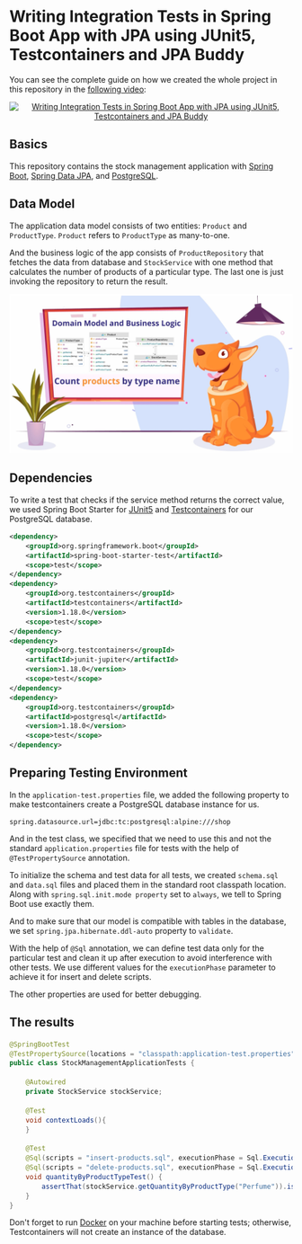 # Writing Integration Tests in Spring Boot App with JPA using JUnit5, Testcontainers and JPA Buddy

You can see the complete guide on how we created the whole project in this repository in the [following video](https://youtu.be/F9UZuRsAW_o):

<div align="center">
  <a href="https://www.youtube.com/watch?v=F9UZuRsAW_o"><img src="https://img.youtube.com/vi/F9UZuRsAW_o/0.jpg" alt="Writing Integration Tests in Spring Boot App with JPA using JUnit5, Testcontainers and JPA Buddy"></a>
</div>

## Basics

This repository contains the stock management application with [Spring Boot](https://spring.io/projects/spring-boot), [Spring Data JPA](https://spring.io/projects/spring-data), and [PostgreSQL](https://www.postgresql.org/).

## Data Model

The application data model consists of two entities: `Product` and `ProductType`. `Product` refers to `ProductType` as many-to-one. 

And the business logic of the app consists of `ProductRepository` that fetches the data from database and `StockService` with one method that calculates the number of products of a particular type. The last one is just invoking the repository to return the result.

![](structure.png)

## Dependencies

To write a test that checks if the service method returns the correct value, we used Spring Boot Starter for [JUnit5](https://junit.org/) and [Testcontainers](https://www.testcontainers.org/) for our PostgreSQL database.

```xml
<dependency>
    <groupId>org.springframework.boot</groupId>
    <artifactId>spring-boot-starter-test</artifactId>
    <scope>test</scope>
</dependency>
<dependency>
	<groupId>org.testcontainers</groupId>
	<artifactId>testcontainers</artifactId>
	<version>1.18.0</version>
	<scope>test</scope>
</dependency>
<dependency>
	<groupId>org.testcontainers</groupId>
	<artifactId>junit-jupiter</artifactId>
	<version>1.18.0</version>
	<scope>test</scope>
</dependency>
<dependency>
	<groupId>org.testcontainers</groupId>
	<artifactId>postgresql</artifactId>
	<version>1.18.0</version>
	<scope>test</scope>
</dependency>
```

## Preparing Testing Environment

In the `application-test.properties` file, we added the following property to make testcontainers create a PostgreSQL database instance for us.

```properties
spring.datasource.url=jdbc:tc:postgresql:alpine:///shop
```

And in the test class, we specified that we need to use this and not the standard `application.properties` file for tests with the help of `@TestPropertySource` annotation.

To initialize the schema and test data for all tests, we created `schema.sql` and `data.sql` files and placed them in the standard root classpath location. Along with `spring.sql.init.mode property` set to `always`, we tell to Spring Boot use exactly them.

And to make sure that our model is compatible with tables in the database, we set `spring.jpa.hibernate.ddl-auto` property to `validate`.

With the help of `@Sql` annotation, we can define test data only for the particular test and clean it up after execution to avoid interference with other tests. We use different values for the `executionPhase` parameter to achieve it for insert and delete scripts.

The other properties are used for better debugging.

## The results

```java
@SpringBootTest
@TestPropertySource(locations = "classpath:application-test.properties")
public class StockManagementApplicationTests {

    @Autowired
    private StockService stockService;

    @Test
    void contextLoads(){
    }

    @Test
    @Sql(scripts = "insert-products.sql", executionPhase = Sql.ExecutionPhase.BEFORE_TEST_METHOD)
    @Sql(scripts = "delete-products.sql", executionPhase = Sql.ExecutionPhase.AFTER_TEST_METHOD)
    void quantityByProductTypeTest() {
        assertThat(stockService.getQuantityByProductType("Perfume")).isEqualTo(3L);
    }
}
```

Don't forget to run [Docker](https://www.docker.com/) on your machine before starting tests; otherwise, Testcontainers will not create an instance of the database.

